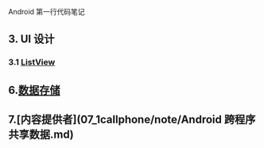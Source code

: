 
Android 第一行代码笔记

## 3. UI 设计
### 3.1 [ListView](03listview/00_note/第一行代码_istview.md)


## 6.[数据存储](06_chen/0note/Android数据存储.md)

## 7.[内容提供者](07_1callphone/note/Android 跨程序共享数据.md)
